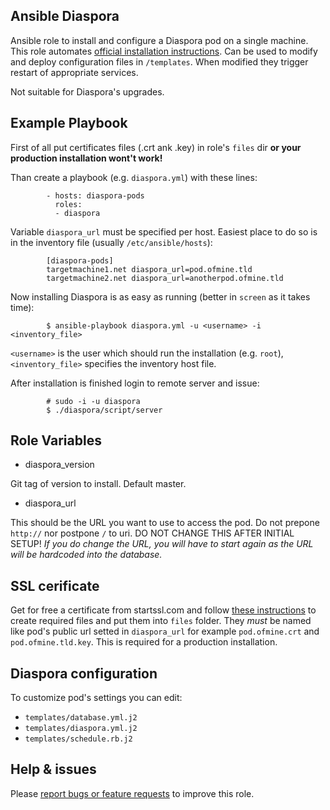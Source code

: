 Ansible Diaspora
----------------
Ansible role to install and configure a Diaspora pod on a single machine. 
This role automates [official installation instructions](https://wiki.diasporafoundation.org/Installation/Ubuntu/Precise).
Can be used to modify and deploy configuration files in `/templates`. When modified they trigger restart of appropriate services.

Not suitable for Diaspora's upgrades.

Example Playbook
----------------
First of all put certificates files (.crt ank .key) in role's `files` dir **or your production installation wont't work!**

Than create a playbook (e.g. `diaspora.yml`) with these lines:
```
        - hosts: diaspora-pods 
          roles:
          - diaspora
```
Variable `diaspora_url` must be specified per host. Easiest place to do so is in the inventory file (usually `/etc/ansible/hosts`):
```
        [diaspora-pods]
        targetmachine1.net diaspora_url=pod.ofmine.tld
        targetmachine2.net diaspora_url=anotherpod.ofmine.tld
```
Now installing Diaspora is as easy as running (better in `screen` as it takes time):
```
        $ ansible-playbook diaspora.yml -u <username> -i <inventory_file>
```
`<username>` is the user which should run the installation (e.g. `root`), `<inventory_file>` specifies the inventory host file.


After installation is finished login to remote server and issue:
```
        # sudo -i -u diaspora
        $ ./diaspora/script/server
```
Role Variables
--------------
- diaspora_version

Git tag of version to install. Default master.

- diaspora_url

This should be the URL you want to use to access the pod. Do not prepone `http://` nor postpone `/` to uri.
DO NOT CHANGE THIS AFTER INITIAL SETUP! *If you do change the URL, you will have to start again as the URL will be hardcoded into the database.*

SSL cerificate
--------------
Get for free a certificate from startssl.com and follow [these instructions](http://www.startssl.com/?app-42) to create required files and put them into `files` folder. They *must* be named like pod's public url setted in `diaspora_url` for example `pod.ofmine.crt` and `pod.ofmine.tld.key`. This is required for a production installation.

Diaspora configuration
----------------------
To customize pod's settings you can edit:
- `templates/database.yml.j2`
- `templates/diaspora.yml.j2`
- `templates/schedule.rb.j2`

Help & issues
-------------
Please [report bugs or feature requests](https://github.com/eraclitux/ansible-diaspora/issues) to improve this role.
